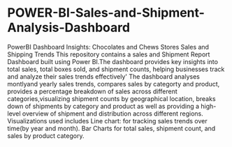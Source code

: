 # POWER-BI-Sales-and-Shipment-Analysis-Dashboard
PowerBI Dashboard Insights: Chocolates and Chews Stores Sales and Shipping Trends
This repository contains a sales and Shipment Report Dashboard built using Power BI.The dashboard provides key insights into total sales, total boxes sold, and shipment counts, helping businesses track and analyze their sales trends effectively'
The dashboard analyses montlyand yearly sales trends, compares sales by categorty and product, provides a percentage breakdown of sales across different categories,visualizing shipment counts by geographical location, breaks down of shipments by category and product as well as providing a high-level overview of shipment and distribution across different regions.
Visualizations used includes Line chart: for tracking sales trends over time(by year and month).
Bar Charts for total sales, shipment count, and sales by product category.
